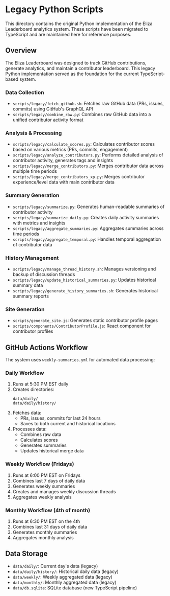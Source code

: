 # Legacy Python Scripts

This directory contains the original Python implementation of the Eliza Leaderboard analytics system. These scripts have been migrated to TypeScript and are maintained here for reference purposes.

## Overview

The Eliza Leaderboard was designed to track GitHub contributions, generate analytics, and maintain a contributor leaderboard. This legacy Python implementation served as the foundation for the current TypeScript-based system.

### Data Collection

- `scripts/legacy/fetch_github.sh`: Fetches raw GitHub data (PRs, issues, commits) using GitHub's GraphQL API
- `scripts/legacy/combine_raw.py`: Combines raw GitHub data into a unified contributor activity format

### Analysis & Processing

- `scripts/legacy/calculate_scores.py`: Calculates contributor scores based on various metrics (PRs, commits, engagement)
- `scripts/legacy/analyze_contributors.py`: Performs detailed analysis of contributor activity, generates tags and insights
- `scripts/legacy/merge_contributors.py`: Merges contributor data across multiple time periods
- `scripts/legacy/merge_contributors_xp.py`: Merges contributor experience/level data with main contributor data

### Summary Generation

- `scripts/legacy/summarize.py`: Generates human-readable summaries of contributor activity
- `scripts/legacy/summarize_daily.py`: Creates daily activity summaries with metrics and insights
- `scripts/legacy/aggregate_summaries.py`: Aggregates summaries across time periods
- `scripts/legacy/aggregate_temporal.py`: Handles temporal aggregation of contributor data

### History Management

- `scripts/legacy/manage_thread_history.sh`: Manages versioning and backup of discussion threads
- `scripts/legacy/update_historical_summaries.py`: Updates historical summary data
- `scripts/legacy/generate_history_summaries.sh`: Generates historical summary reports

### Site Generation

- `scripts/generate_site.js`: Generates static contributor profile pages
- `scripts/components/ContributorProfile.js`: React component for contributor profiles

## GitHub Actions Workflow

The system uses `weekly-summaries.yml` for automated data processing:

### Daily Workflow

1. Runs at 5:30 PM EST daily
2. Creates directories:
   ```
   data/daily/
   data/daily/history/
   ```
3. Fetches data:
   - PRs, issues, commits for last 24 hours
   - Saves to both current and historical locations
4. Processes data:
   - Combines raw data
   - Calculates scores
   - Generates summaries
   - Updates historical merge data

### Weekly Workflow (Fridays)

1. Runs at 6:00 PM EST on Fridays
2. Combines last 7 days of daily data
3. Generates weekly summaries
4. Creates and manages weekly discussion threads
5. Aggregates weekly analysis

### Monthly Workflow (4th of month)

1. Runs at 6:30 PM EST on the 4th
2. Combines last 31 days of daily data
3. Generates monthly summaries
4. Aggregates monthly analysis

## Data Storage

- `data/daily/`: Current day's data (legacy)
- `data/daily/history/`: Historical daily data (legacy)
- `data/weekly/`: Weekly aggregated data (legacy)
- `data/monthly/`: Monthly aggregated data (legacy)
- `data/db.sqlite`: SQLite database (new TypeScript pipeline)
